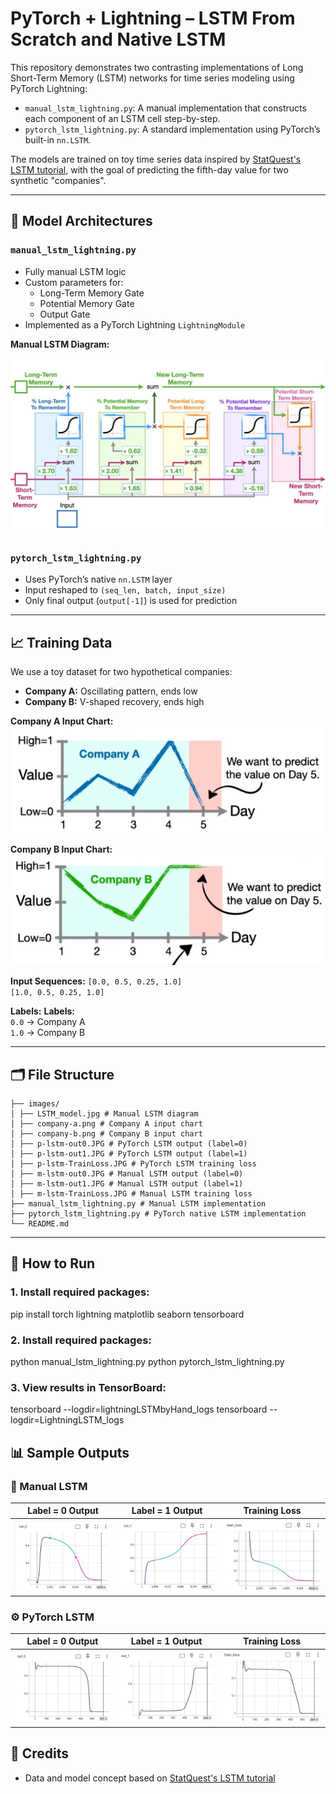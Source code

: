 # PyTorch + Lightning – LSTM From Scratch and Native LSTM

This repository demonstrates two contrasting implementations of Long Short-Term Memory (LSTM) networks for time series modeling using PyTorch Lightning:

- `manual_lstm_lightning.py`: A manual implementation that constructs each component of an LSTM cell step-by-step.
- `pytorch_lstm_lightning.py`: A standard implementation using PyTorch’s built-in `nn.LSTM`.

The models are trained on toy time series data inspired by [StatQuest's LSTM tutorial](https://www.youtube.com/watch?v=RHGiXPuo_pI&list=PLblh5JKOoLUIxGDQs4LFFD--41Vzf-ME1&index=31), with the goal of predicting the fifth-day value for two synthetic "companies".

---

## 🧠 Model Architectures

### `manual_lstm_lightning.py`

- Fully manual LSTM logic
- Custom parameters for:
  - Long-Term Memory Gate
  - Potential Memory Gate
  - Output Gate
- Implemented as a PyTorch Lightning `LightningModule`

**Manual LSTM Diagram:**

![Manual LSTM](images/LSTM_model.jpg)

### `pytorch_lstm_lightning.py`

- Uses PyTorch’s native `nn.LSTM` layer
- Input reshaped to `(seq_len, batch, input_size)`
- Only final output (`output[-1]`) is used for prediction

---

## 📈 Training Data

We use a toy dataset for two hypothetical companies:

- **Company A:** Oscillating pattern, ends low  
- **Company B:** V-shaped recovery, ends high

**Company A Input Chart:**  
![Company A](images/company-a.png)

**Company B Input Chart:**  
![Company B](images/company-b.png)

**Input Sequences:** 
`[0.0, 0.5, 0.25, 1.0]`  
`[1.0, 0.5, 0.25, 1.0]`

**Labels:**
**Labels:**  
`0.0` → Company A  
`1.0` → Company B

---

## 🗂 File Structure
```
├── images/
│ ├── LSTM_model.jpg # Manual LSTM diagram
│ ├── company-a.png # Company A input chart
│ ├── company-b.png # Company B input chart
│ ├── p-lstm-out0.JPG # PyTorch LSTM output (label=0)
│ ├── p-lstm-out1.JPG # PyTorch LSTM output (label=1)
│ ├── p-lstm-TrainLoss.JPG # PyTorch LSTM training loss
│ ├── m-lstm-out0.JPG # Manual LSTM output (label=0)
│ ├── m-lstm-out1.JPG # Manual LSTM output (label=1)
│ ├── m-lstm-TrainLoss.JPG # Manual LSTM training loss
├── manual_lstm_lightning.py # Manual LSTM implementation
├── pytorch_lstm_lightning.py # PyTorch native LSTM implementation
└── README.md
```


---

## 🚀 How to Run

### 1. Install required packages:
pip install torch lightning matplotlib seaborn tensorboard

### 2. Install required packages:
python manual_lstm_lightning.py
python pytorch_lstm_lightning.py

### 3. View results in TensorBoard:
tensorboard --logdir=lightningLSTMbyHand_logs
tensorboard --logdir=LightningLSTM_logs

## 📊 Sample Outputs

### 🔧 Manual LSTM

| Label = 0 Output | Label = 1 Output | Training Loss |
|------------------|------------------|----------------|
| ![](images/m-lstm-out0.JPG) | ![](images/m-lstm-out1.JPG) | ![](images/m-lstm-TrainLoss.JPG) |

### ⚙️ PyTorch LSTM

| Label = 0 Output | Label = 1 Output | Training Loss |
|------------------|------------------|----------------|
| ![](images/p-lstm-out0.JPG) | ![](images/p-lstm-out1.JPG) | ![](images/p-lstm-TrainLoss.JPG) |

## 📝 Credits

- Data and model concept based on [StatQuest's LSTM tutorial](https://www.youtube.com/watch?v=RHGiXPuo_pI&list=PLblh5JKOoLUIxGDQs4LFFD--41Vzf-ME1&index=31)